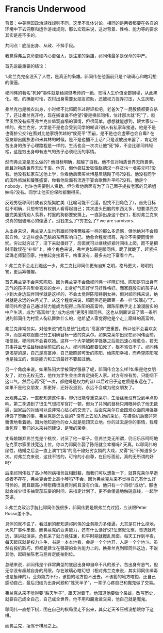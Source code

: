 # Francis Underwood

背景：中美两国政治游戏规则不同，这里不具体讨论。相同的是两者都要在各自的环境中下去洞察和运作游戏规则，那么宏观来说，这对背景、性格、能力等的要求其实是差不多的。

共同点：底层出身、从政、不择手段。

我觉得弗兰克命更硬内心更强大，是注定的枭雄，祁同伟最多是保命的中产。

首先说最重要的结论：

1.弗兰克完全泯灭了人性，是真正的枭雄。祁同伟在他面前只是个玻璃心和瞎幻想的傻逼。

祁同伟的著名“死掉”事件就是给梁璐老师的一跪，觉得人生价值全部崩塌，从此黑化。嗯，的确挺可怜，农村出身需要女朋友资助，还被权力捉弄打压，人生灰暗。

弗兰克也是桃农出身，小时候不比祁同伟过得轻松吧。老爸欠了一屁股债都要自杀了，还让弗兰克开枪，现在搁谁谁不绝望?要是换祁同伟，估计那次就“死”了。剧里虽然没有描写弗兰克价值观崩塌的事情，但很简单，想想就能想到，跟大家伙一样的。弗兰克穷，大学是不是也会受到同学的嘲讽?别人有私家车接送，他是不是也得挤公交?在面对比他家境优越的“侯亮平”面前，是不是也会虚荣也会自卑? 在室友聊出国旅游和米其林的时候，是不是也插不上话? 只是没放出来罢了，肯定跟苦出身的孩子心理路程是一样的。生活也会一次次让他“死”掉，不会比祁同伟轻松，这是穷出身却有志气的孩子必须经历的事情。

然而弗兰克是怎么做的? 他目标明确，超越了自我。他不仅对物质世界无所畏惧，而且对物质世界无动于衷。他穷，但他疯狂爱钱像赵德汉一样贪污一墙美元吗?没有。他没有私家车送他上学，你看他后面买兰博基尼瞎飚了吗?没有。他没有同学的国外旅游和饕餮盛宴，你看他后面有流连于宴会歌舞升平吗?没有。他是个nobody，也许也需要别人资助，但你看他后面有为了自己面子提拔老家的兄弟姐妹吗?没有。同学让他买份保险都懒得买。

反观男版祁同伟或者女版樊胜美（比喻可能不合适，但找不到角色了）。首先目标就不明确，只想有钱有权别人看得起自己；其次虚头巴脑的东西太多，想要漂亮衣服完美爱情别人羡慕，村里的狗都要安排上，一直舔出身这个伤口，相对弗兰克来说真的很玻璃心的傻逼了。没钱怎么了?穷怎么了? we are survivors.

从出身来说，弗兰克人生也有跟祁同伟樊胜美一样的那么多遗憾，但他绝对不会顾影自怜，让这些虚头巴脑的东西影响自己。他愈合程度很高，完全不需要同情怜悯。穷过就穷过了，活下来就很好了，后面就可以继续抓紧时间往上爬，而不是把时间耽误在“补偿”上。换个角色来说，弗兰克如果是祁同伟，跪了就跪了，赶紧把梁璐老师娶回家，拍拍起身接着干，啥事没有，最多去地下室看个片。

2.弗兰克不会走到跪这一步。弗兰克比祁同伟更有自知之明，格局更大，聪明机警，更运筹帷幄。

首先弗兰克不会喜欢陈阳。因为弗兰克不会像祁同伟一样瞎幻想。陈阳是穷出身有志气的孩子典型会喜欢的女神，出身好气质好学习好性格好。而家庭殷实的孩子从小到大身边玩伴同学就是这样的，不会太觉得陈阳特别女神，但对祁同伟来说，绝对就是永远的白月光了。从这个程度来说，祁同伟还是跟第一条一样“玻璃心”了。祁同伟希望自己通过努力能成为配得上陈阳的高富帅，跟陈阳携手走上浪漫殷实的中产生活，成为“高富帅”比“成为总统”更吸引祁同伟。这也从侧面论证了第一条所说的祁同伟为村里人徇私舞弊什么的，他希望人家觉得他是个走上巅峰的高富帅。

弗兰克非常务实，对他来说“成为总统”比成为“高富帅”更重要。所以他不会喜欢女神，而是喜欢跟自己分工明确目标一致的克莱尔。如果克莱尔出现在祁同伟面前，相信我，祁同伟不会喜欢她。这样一个大学被同学强暴之后能迅速心理愈合，若无其事并且专注目标继续前进的女人，祁同伟怕都要怕死了，根本驾驭不了。祁同伟更渴望的是，自己是高富帅，自己能照顾可爱的陈阳，给陈阳幸福，而希望陈阳呢也是独立的，但是能力和工资最好不要超过他。

另一个角度来说，如果陈阳大学被同学强暴了呢，祁同伟会怎么样?如果是他女朋友了，对方无权无势，他作为学生会主席肯定搞死人家。对方有权有势，只能咽下这口气，然后心再“死”一次，都他妈是权力的错! 以后过日子这疙瘩是永远在了。如果不是他女朋友，那更好，还好没追到，永远不会成为他女朋友了。

反观弗兰克，一直都知道这件事，却仍旧能尊重克莱尔，生活丝毫没有受到半点影响。第二季遇到了很生气想把军官打一顿，但为了共同的目标只用眼神杀了他无数遍，回家后的对话可以说非常心贴心的交流了。后面克莱尔在全国观众面前用强暴掩饰了堕胎的事，弗兰克是怎么做的? 没有上去加入她的采访，在摄像机后面非常骄傲地看着她。因为他知道他的女人就是能顶天立地。你的过去是你的事情，我尊重包容；我们的未来共同建设，是我的荣幸。

丈母娘嫌弃弗兰克是个桃农，讨厌了他一辈子。但弗兰克无所谓，仍旧乐乐呵呵地花克莱尔家里钱竞选上位。你以为祁同伟娶了陈阳就会幸福吗? 天真。以祁同伟的尿性，结婚之后会一直上演“门第”的高干媳妇穷女婿的大戏，又得“死”不知道多少次。对弗兰克来说，这钱不钱的，可怜的小自尊，在目标面前，真的无所谓的好吗?

后来祁同伟找了高小琴同病相怜互相慰藉，而我们可以想象一下，就算克莱尔早逝或者不存在，弗兰克会爱上高小琴吗?不会。因为弗兰克从来不觉得自己有什么好可怜的，而且跟高小琴慰藉很浪费时间且没有价值。他只有一个目标“成功”。那也就会减少很多抽雪茄玩耍的时间，来指定计划了，更不会傻逼地触碰底线，一起学英语。

3.弗兰克政治手腕比祁同伟强很多，祁同伟要是跟弗兰克过招，应该跟Peter Russo差不多。

具体的就不说了，看过剧的都知道祁同伟的业务能力多傻逼，尤其是在什么挖地，大风厂事件里面。而弗兰克的业务能力，还有什么话好说?法案就法案，竞选就竞选，演讲就演讲，危机来了就力挽狂澜，和平时期就搅乱局面。每天工作到半夜，每天起床就是权力斗争，书是一本本地看，会是一个个地开，人是一个个地斗。虽然有投机取巧，但都是建立在强硬的业务能力上的。换弗兰克到祁同伟这边，不说其他，起码拍陈老马屁肯定能拍到位。

总结来说，祁同伟是个非常典型的底层出身却自命不凡的孩子。苦出身有志气，但无奈没有超越自身的局限，存在玻璃心瞎幻想（相对弗兰克来说，其实祁同伟缉毒也是挺棒的）。业务能力不行，该豁的地方豁不出去，不该豁的地方瞎豁，还自己感动自己，最后归结为出身问题和“胜天半子”，一辈子心疼自己和魔鬼做了交易。

弗兰克从来不觉得要“胜天半子”，跟天对着干。他知道他要做个枭雄，改写历史，就要自己成全自己，自己成全世界。他不用和魔鬼做交易，他自己就是魔鬼。

祁同伟一直想下棋，困在自己的棋局里走不出来，其实老天爷压根没想跟你下这棋。

而弗兰克，凌驾于棋局之上。
